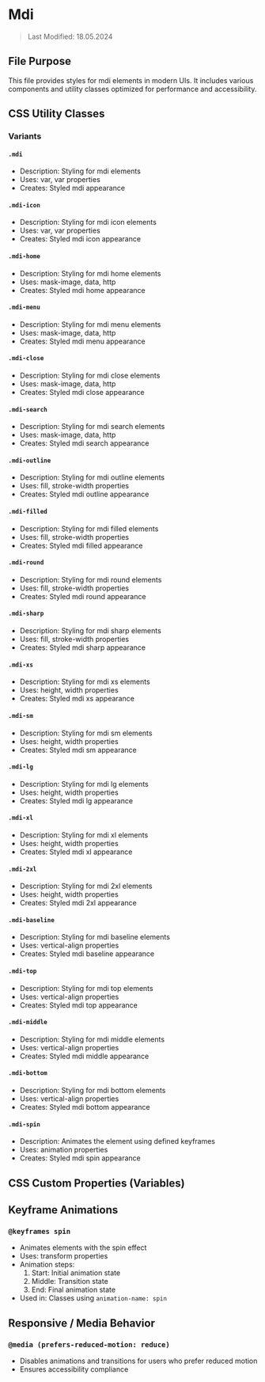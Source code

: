 # Mdi
> Last Modified: 18.05.2024

## File Purpose

This file provides styles for mdi elements in modern UIs. It includes various components and utility classes optimized for performance and accessibility.

## CSS Utility Classes

### Variants

#### `.mdi`
- Description: Styling for mdi elements
- Uses: var, var properties
- Creates: Styled mdi appearance

#### `.mdi-icon`
- Description: Styling for mdi icon elements
- Uses: var, var properties
- Creates: Styled mdi icon appearance

#### `.mdi-home`
- Description: Styling for mdi home elements
- Uses: mask-image, data, http
- Creates: Styled mdi home appearance

#### `.mdi-menu`
- Description: Styling for mdi menu elements
- Uses: mask-image, data, http
- Creates: Styled mdi menu appearance

#### `.mdi-close`
- Description: Styling for mdi close elements
- Uses: mask-image, data, http
- Creates: Styled mdi close appearance

#### `.mdi-search`
- Description: Styling for mdi search elements
- Uses: mask-image, data, http
- Creates: Styled mdi search appearance

#### `.mdi-outline`
- Description: Styling for mdi outline elements
- Uses: fill, stroke-width properties
- Creates: Styled mdi outline appearance

#### `.mdi-filled`
- Description: Styling for mdi filled elements
- Uses: fill, stroke-width properties
- Creates: Styled mdi filled appearance

#### `.mdi-round`
- Description: Styling for mdi round elements
- Uses: fill, stroke-width properties
- Creates: Styled mdi round appearance

#### `.mdi-sharp`
- Description: Styling for mdi sharp elements
- Uses: fill, stroke-width properties
- Creates: Styled mdi sharp appearance

#### `.mdi-xs`
- Description: Styling for mdi xs elements
- Uses: height, width properties
- Creates: Styled mdi xs appearance

#### `.mdi-sm`
- Description: Styling for mdi sm elements
- Uses: height, width properties
- Creates: Styled mdi sm appearance

#### `.mdi-lg`
- Description: Styling for mdi lg elements
- Uses: height, width properties
- Creates: Styled mdi lg appearance

#### `.mdi-xl`
- Description: Styling for mdi xl elements
- Uses: height, width properties
- Creates: Styled mdi xl appearance

#### `.mdi-2xl`
- Description: Styling for mdi 2xl elements
- Uses: height, width properties
- Creates: Styled mdi 2xl appearance

#### `.mdi-baseline`
- Description: Styling for mdi baseline elements
- Uses: vertical-align properties
- Creates: Styled mdi baseline appearance

#### `.mdi-top`
- Description: Styling for mdi top elements
- Uses: vertical-align properties
- Creates: Styled mdi top appearance

#### `.mdi-middle`
- Description: Styling for mdi middle elements
- Uses: vertical-align properties
- Creates: Styled mdi middle appearance

#### `.mdi-bottom`
- Description: Styling for mdi bottom elements
- Uses: vertical-align properties
- Creates: Styled mdi bottom appearance

#### `.mdi-spin`
- Description: Animates the element using defined keyframes
- Uses: animation properties
- Creates: Styled mdi spin appearance

## CSS Custom Properties (Variables)



## Keyframe Animations

### `@keyframes spin`
- Animates elements with the spin effect
- Uses: transform properties
- Animation steps:
  1. Start: Initial animation state
  2. Middle: Transition state
  3. End: Final animation state
- Used in: Classes using `animation-name: spin`

## Responsive / Media Behavior

### `@media (prefers-reduced-motion: reduce)`
- Disables animations and transitions for users who prefer reduced motion
- Ensures accessibility compliance
